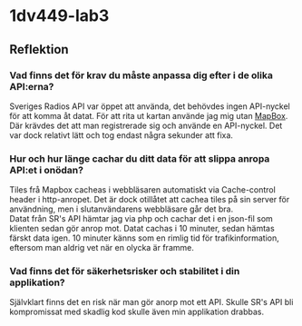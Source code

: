 # 1dv449-lab3 
## Reflektion
### Vad finns det för krav du måste anpassa dig efter i de olika API:erna?  
Sveriges Radios API var öppet att använda, det behövdes ingen API-nyckel för att komma åt datat.
För att rita ut kartan använde jag mig utan [MapBox](https://www.mapbox.com/). Där krävdes det att man registrerade sig
och använde en API-nyckel. Det var dock relativt lätt och tog endast några sekunder att fixa.

### Hur och hur länge cachar du ditt data för att slippa anropa API:et i onödan?
Tiles frå Mapbox cacheas i webbläsaren automatiskt via Cache-control header i http-anropet. Det är dock otillåtet att
cachea tiles på sin server för användning, men i slutanvändarens webbläsare går det bra.  
Datat från SR's API hämtar jag via php och cachar det i en json-fil som klienten sedan gör anrop mot. Datat cachas i 10 minuter,
sedan hämtas färskt data igen. 10 minuter känns som en rimlig tid för trafikinformation, eftersom man aldrig vet när en olycka är framme.

### Vad finns det för säkerhetsrisker och stabilitet i din applikation?
Självklart finns det en risk när man gör anorp mot ett API. Skulle SR's API bli kompromissat med skadlig kod skulle även min applikation
drabbas.
